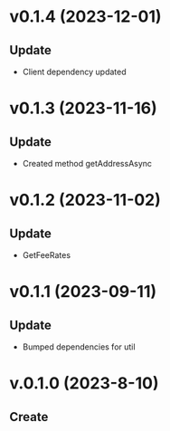 # v0.1.4 (2023-12-01)

## Update

- Client dependency updated

# v0.1.3 (2023-11-16)

## Update

- Created method getAddressAsync

# v0.1.2 (2023-11-02)

## Update

- GetFeeRates

# v0.1.1 (2023-09-11)

## Update

- Bumped dependencies for util

# v.0.1.0 (2023-8-10)

## Create
